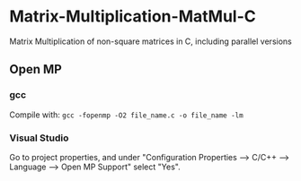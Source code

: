 # Matrix-Multiplication-MatMul-C
Matrix Multiplication of non-square matrices in C, including parallel versions

## Open MP
### gcc
Compile with: `gcc -fopenmp -O2 file_name.c -o file_name -lm`
### Visual Studio
Go to project properties, and under "Configuration Properties --> C/C++ --> Language --> Open MP Support" select "Yes".
